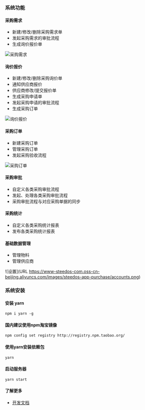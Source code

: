 ### 系统功能

#### 采购需求

 - 新建/修改/删除采购需求单
 - 发起采购需求的审批流程
 - 生成询价报价单

 ![采购需求](https://www-steedos-com.oss-cn-beijing.aliyuncs.com/images/steedos-app-purchase/purchase_requisitions.png)

#### 询价报价

 - 新建/修改/删除采购询价单
 - 通知供应商报价
 - 供应商修改/提交报价单
 - 生成采购申请单
 - 发起采购申请的审批流程
 - 生成采购订单

 ![询价报价](https://www-steedos-com.oss-cn-beijing.aliyuncs.com/images/steedos-app-purchase/purchase_quotations.png
)


#### 采购订单

 - 新建采购订单
 - 管理采购订单
 - 发起采购验收流程

 ![采购订单](
https://www-steedos-com.oss-cn-beijing.aliyuncs.com/images/steedos-app-purchase/purchase_orders.png)

#### 采购审批

 - 自定义各类采购审批流程
 - 发起、处理各类采购审批流程
 - 采购审批流程与对应采购单据的同步

#### 采购统计

 - 自定义各类采购统计报表
 - 发布各类采购统计报表

#### 基础数据管理

 - 管理物料
 - 管理供应商

 ![设置](URL
https://www-steedos-com.oss-cn-beijing.aliyuncs.com/images/steedos-app-purchase/accounts.png)

### 系统安装

#### 安装 yarn
```
npm i yarn -g
```

#### 国内建议使用npm淘宝镜像
```
npm config set registry http://registry.npm.taobao.org/
```

#### 使用yarn安装依赖包
```
yarn
```

#### 启动服务器
```
yarn start
```

#### 了解更多
- [开发文档](https://steedos.github.io)
